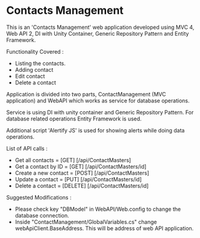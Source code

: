 # Contacts Management

This is an 'Contacts Management' web application developed using MVC 4, Web API 2, DI with Unity Container, Generic Repository Pattern and Entity Framework.

Functionality Covered :

- Listing the contacts.
- Adding contact
- Edit contact 
- Delete a contact

Application is divided into two parts, ContactManagement (MVC application) and WebAPI which works as service for database operations.

Service is using DI with unity container and Generic Repository Pattern. For database related operations Entity Framework is used.

Additional script 'Alertify JS' is used for showing alerts while doing data operations.


List of API calls :
  
- Get all contacts =       [GET]				    [/api/ContactMasters]
- Get a contact by ID =	   [GET]				    [/api/ContactMasters/id]
- Create a new contact =   [POST]				    [/api/ContactMasters]
- Update a contact =       [PUT]				    [/api/ContactMasters/id]
- Delete a contact	=      [DELETE]			    [/api/ContactMasters/id]


Suggested Modifications :
- Please check key "DBModel" in WebAPI/Web.config to change the database connection.
- Inside "ContactManagement/GlobalVariables.cs" change webApiClient.BaseAddress. This will be address of web API application.
